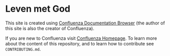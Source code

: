 # Leven met God

This site is created using [Confluenza Documentation Browser](https://confluenza.online) (the author of this site is also the creator of Confluenza).

If you are new to Confluenza visit [Confluenza Homepage](https://confluenza.online). To learn more about the content of this repository, and to learn how to contribute see `CONTRIBUTING.md`.

